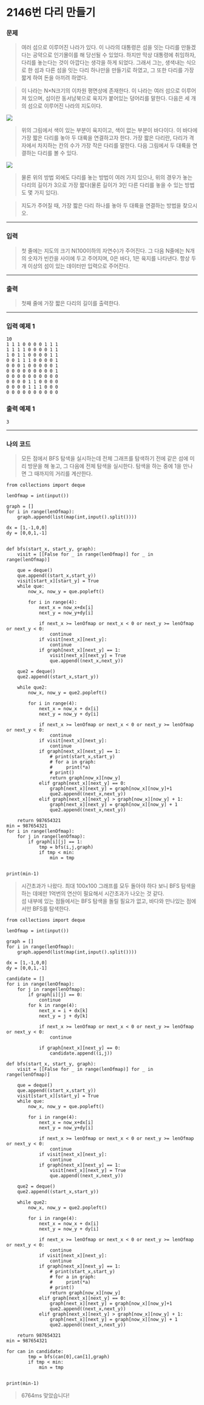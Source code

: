 # 2146번 다리 만들기
### 문제
> 여러 섬으로 이루어진 나라가 있다. 이 나라의 대통령은 섬을 잇는 다리를 만들겠다는 공약으로 인기몰이를 해 당선될 수 있었다. 하지만 막상 대통령에 취임하자, 다리를 놓는다는 것이 아깝다는 생각을 하게 되었다. 그래서 그는, 생색내는 식으로 한 섬과 다른 섬을 잇는 다리 하나만을 만들기로 하였고, 그 또한 다리를 가장 짧게 하여 돈을 아끼려 하였다.

> 이 나라는 N×N크기의 이차원 평면상에 존재한다. 이 나라는 여러 섬으로 이루어져 있으며, 섬이란 동서남북으로 육지가 붙어있는 덩어리를 말한다. 다음은 세 개의 섬으로 이루어진 나라의 지도이다.

![](https://www.acmicpc.net/JudgeOnline/upload/201008/bri.PNG)  

> 위의 그림에서 색이 있는 부분이 육지이고, 색이 없는 부분이 바다이다. 이 바다에 가장 짧은 다리를 놓아 두 대륙을 연결하고자 한다. 가장 짧은 다리란, 다리가 격자에서 차지하는 칸의 수가 가장 작은 다리를 말한다. 다음 그림에서 두 대륙을 연결하는 다리를 볼 수 있다.

![](https://www.acmicpc.net/JudgeOnline/upload/201008/b2.PNG)  

> 물론 위의 방법 외에도 다리를 놓는 방법이 여러 가지 있으나, 위의 경우가 놓는 다리의 길이가 3으로 가장 짧다(물론 길이가 3인 다른 다리를 놓을 수 있는 방법도 몇 가지 있다).

> 지도가 주어질 때, 가장 짧은 다리 하나를 놓아 두 대륙을 연결하는 방법을 찾으시오.

---

### 입력
> 첫 줄에는 지도의 크기 N(100이하의 자연수)가 주어진다. 그 다음 N줄에는 N개의 숫자가 빈칸을 사이에 두고 주어지며, 0은 바다, 1은 육지를 나타낸다. 항상 두 개 이상의 섬이 있는 데이터만 입력으로 주어진다. 

---

### 출력
> 첫째 줄에 가장 짧은 다리의 길이를 출력한다.

---

### 입력 예제 1
```
10
1 1 1 0 0 0 0 1 1 1
1 1 1 1 0 0 0 0 1 1
1 0 1 1 0 0 0 0 1 1
0 0 1 1 1 0 0 0 0 1
0 0 0 1 0 0 0 0 0 1
0 0 0 0 0 0 0 0 0 1
0 0 0 0 0 0 0 0 0 0
0 0 0 0 1 1 0 0 0 0
0 0 0 0 1 1 1 0 0 0
0 0 0 0 0 0 0 0 0 0
```

### 출력 예제 1
```
3
```

---

### 나의 코드
> 모든 점에서 BFS 탐색을 실시하는데 전체 그래프를 탐색하기 전에 같은 섬에 미리 방문을 해 놓고, 그 다음에 전체 탐색을 실시한다. 탐색을 하는 중에 1을 만나면 그 때까지의 거리를 계산한다.

```
from collections import deque

lenOfmap = int(input())

graph = []
for i in range(lenOfmap):
    graph.append(list(map(int,input().split())))

dx = [1,-1,0,0]
dy = [0,0,1,-1]


def bfs(start_x, start_y, graph):
    visit = [[False for _ in range(lenOfmap)] for _ in range(lenOfmap)]

    que = deque()
    que.append((start_x,start_y))
    visit[start_x][start_y] = True
    while que:
        now_x, now_y = que.popleft()

        for i in range(4):
            next_x = now_x+dx[i]
            next_y = now_y+dy[i]

            if next_x >= lenOfmap or next_x < 0 or next_y >= lenOfmap or next_y < 0:
                continue
            if visit[next_x][next_y]:
                continue
            if graph[next_x][next_y] == 1:
                visit[next_x][next_y] = True
                que.append((next_x,next_y))

    que2 = deque()
    que2.append((start_x,start_y))

    while que2:
        now_x, now_y = que2.popleft()

        for i in range(4):
            next_x = now_x + dx[i]
            next_y = now_y + dy[i]

            if next_x >= lenOfmap or next_x < 0 or next_y >= lenOfmap or next_y < 0:
                continue
            if visit[next_x][next_y]:
                continue
            if graph[next_x][next_y] == 1:
                # print(start_x,start_y)
                # for a in graph:
                #     print(*a)
                # print()
                return graph[now_x][now_y]
            elif graph[next_x][next_y] == 0:
                graph[next_x][next_y] = graph[now_x][now_y]+1
                que2.append((next_x,next_y))
            elif graph[next_x][next_y] > graph[now_x][now_y] + 1:
                graph[next_x][next_y] = graph[now_x][now_y] + 1
                que2.append((next_x,next_y))

    return 987654321
min = 987654321
for i in range(lenOfmap):
    for j in range(lenOfmap):
        if graph[i][j] == 1:
            tmp = bfs(i,j,graph)
            if tmp < min:
                min = tmp


print(min-1)
```

> 시간초과가 나왔다. 최대 100x100 그래프를 모두 돌아야 하다 보니 BFS 탐색을 하는 데에만 1억번의 연산이 필요해서 시간초과가 나오는 것 같다.  
섬 내부에 있는 점들에서는 BFS 탐색을 돌릴 필요가 없고, 바다와 만나있는 점에서만 BFS를 탐색한다.

```
from collections import deque

lenOfmap = int(input())

graph = []
for i in range(lenOfmap):
    graph.append(list(map(int,input().split())))

dx = [1,-1,0,0]
dy = [0,0,1,-1]

candidate = []
for i in range(lenOfmap):
    for j in range(lenOfmap):
        if graph[i][j] == 0:
            continue
        for k in range(4):
            next_x = i + dx[k]
            next_y = j + dy[k]

            if next_x >= lenOfmap or next_x < 0 or next_y >= lenOfmap or next_y < 0:
                continue

            if graph[next_x][next_y] == 0:
                candidate.append((i,j))

def bfs(start_x, start_y, graph):
    visit = [[False for _ in range(lenOfmap)] for _ in range(lenOfmap)]

    que = deque()
    que.append((start_x,start_y))
    visit[start_x][start_y] = True
    while que:
        now_x, now_y = que.popleft()

        for i in range(4):
            next_x = now_x+dx[i]
            next_y = now_y+dy[i]

            if next_x >= lenOfmap or next_x < 0 or next_y >= lenOfmap or next_y < 0:
                continue
            if visit[next_x][next_y]:
                continue
            if graph[next_x][next_y] == 1:
                visit[next_x][next_y] = True
                que.append((next_x,next_y))

    que2 = deque()
    que2.append((start_x,start_y))

    while que2:
        now_x, now_y = que2.popleft()

        for i in range(4):
            next_x = now_x + dx[i]
            next_y = now_y + dy[i]

            if next_x >= lenOfmap or next_x < 0 or next_y >= lenOfmap or next_y < 0:
                continue
            if visit[next_x][next_y]:
                continue
            if graph[next_x][next_y] == 1:
                # print(start_x,start_y)
                # for a in graph:
                #     print(*a)
                # print()
                return graph[now_x][now_y]
            elif graph[next_x][next_y] == 0:
                graph[next_x][next_y] = graph[now_x][now_y]+1
                que2.append((next_x,next_y))
            elif graph[next_x][next_y] > graph[now_x][now_y] + 1:
                graph[next_x][next_y] = graph[now_x][now_y] + 1
                que2.append((next_x,next_y))

    return 987654321
min = 987654321

for can in candidate:
        tmp = bfs(can[0],can[1],graph)
        if tmp < min:
            min = tmp


print(min-1)
```

> 6764ms 맞았습니다!